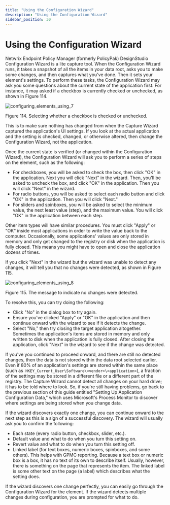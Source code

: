 ```yaml
---
title: "Using the Configuration Wizard"
description: "Using the Configuration Wizard"
sidebar_position: 30
---
```


# Using the Configuration Wizard

Netwrix Endpoint Policy Manager (formerly PolicyPak) DesignStudio Configuration Wizard is a lite
capture tool. When the Configuration Wizard runs, it takes a snapshot of all the items in your data
root, asks you to make some changes, and then captures what you've done. Then it sets your element's
settings. To perform these tasks, the Configuration Wizard may ask you some questions about the
current state of the application first. For instance, it may asked if a checkbox is currently
checked or unchecked, as shown in Figure 114.

![configuring_elements_using_7](/images/endpointpolicymanager/applicationsettings/designstudio/configurationwizard/configuring_elements_using_7.webp)

Figure 114. Selecting whether a checkbox is checked or unchecked.

This is to make sure nothing has changed from when the Capture Wizard captured the application's UI
settings. If you look at the actual application and the setting is checked, changed, or otherwise
altered, then change the Configuration Wizard, not the application.

Once the current state is verified (or changed within the Configuration Wizard), the Configuration
Wizard will ask you to perform a series of steps on the element, such as the following:

- For checkboxes, you will be asked to check the box, then click "OK" in the application. Next you
  will click "Next" in the wizard. Then, you'll be asked to uncheck the box, and click "OK" in the
  application. Then you will click "Next" in the wizard.
- For radio buttons, you will be asked to select each radio button and click "OK" in the
  application. Then you will click "Next."
- For sliders and spinboxes, you will be asked to select the minimum value, the next least value
  (step), and the maximum value. You will click "OK" in the application between each step.

Other item types will have similar procedures. You must click "Apply" or "OK" inside most
applications in order to write the value back to the computer. Occasionally, some applications'
values are only stored in memory and only get changed to the registry or disk when the application
is fully closed. This means you might have to open and close the application dozens of times.

If you click "Next" in the wizard but the wizard was unable to detect any changes, it will tell you
that no changes were detected, as shown in Figure 115.

![configuring_elements_using_8](/images/endpointpolicymanager/applicationsettings/designstudio/configurationwizard/configuring_elements_using_8.webp)

Figure 115. The message to indicate no changes were detected.

To resolve this, you can try doing the following:

- Click "No" in the dialog box to try again.
- Ensure you've clicked "Apply" or "OK" in the application and then continue onward with the wizard
  to see if it detects the change.
- Select "No," then try closing the target application altogether. Sometimes the application's items
  are stored in memory and only written to disk when the application is fully closed. After closing
  the application, click "Next" in the wizard to see if the change was detected.

If you've you continued to proceed onward, and there are still no detected changes, then the data is
not stored within the data root selected earlier. Even if 80% of an application's settings are
stored within the same place (such as` HKEY_Current_User\Software\<vendor>\<application>`), a
fraction of the settings may be stored in a different file or a different part of the registry. The
Capture Wizard cannot detect all changes on your hard drive; it has to be told where to look. So, if
you're still having problems, go back to the previous section of this guide entitled "Setting Up
Application Configuration Data," which uses Microsoft's Process Monitor to discover where settings
are being stored when you change data.

If the wizard discovers exactly one change, you can continue onward to the next step as this is a
sign of a successful discovery. The wizard will usually ask you to confirm the following:

- Each state (every radio button, checkbox, slider, etc.).
- Default value and what to do when you turn this setting on.
- Revert value and what to do when you turn this setting off.
- Linked label (for text boxes, numeric boxes, spinboxes, and some others). This helps with GPMC
  reporting. Because a text box or numeric box is a box, it has no text of its own to describe
  itself. Usually, however, there is something on the page that represents the item. The linked
  label is some other text on the page (a label) which describes what the setting does.

If the wizard discovers one change perfectly, you can easily go through the Configuration Wizard for
the element. If the wizard detects multiple changes during configuration, you are prompted for what
to do.
